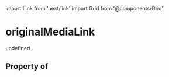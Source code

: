 import Link from 'next/link'
import Grid from '@components/Grid'

# originalMediaLink

undefined

## Property of



